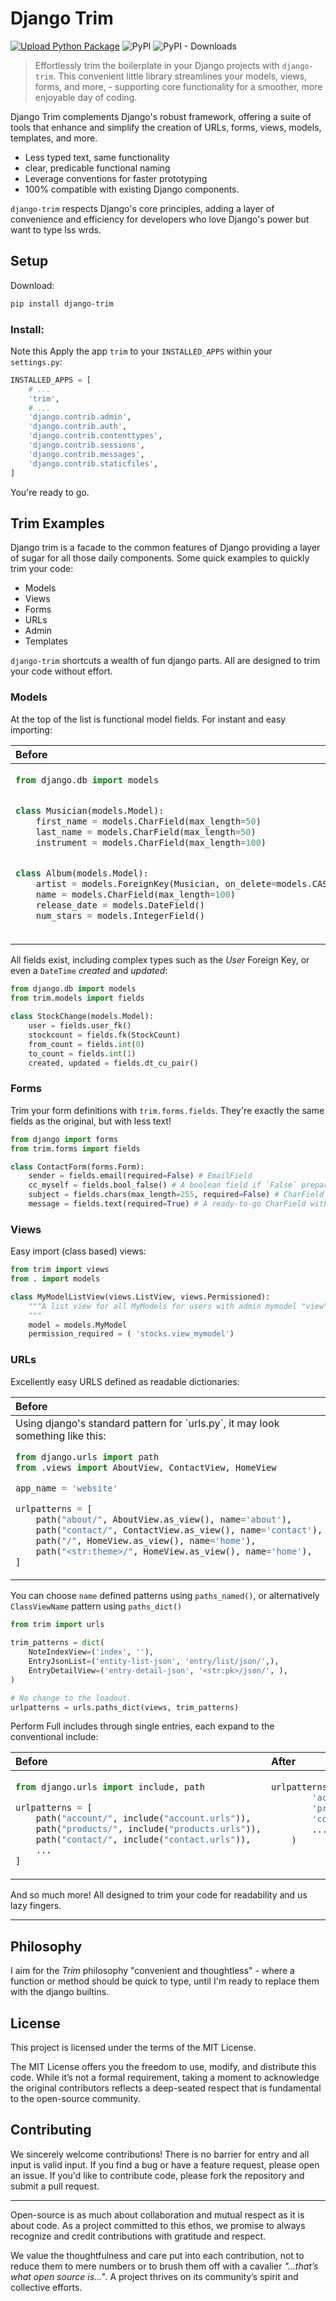 # Django Trim

[![Upload Python Package](https://github.com/Strangemother/django-trim/actions/workflows/python-publish.yml/badge.svg)](https://github.com/Strangemother/django-trim/actions/workflows/python-publish.yml)
![PyPI](https://img.shields.io/pypi/v/django-trim?label=django-trim)
![PyPI - Downloads](https://img.shields.io/pypi/dm/django-trim)


> Effortlessly trim the boilerplate in your Django projects with `django-trim`. This convenient little library streamlines your models, views, forms, and more, - supporting core functionality for a smoother, more enjoyable day of coding.


Django Trim complements Django's robust framework, offering a suite of tools that enhance and simplify the creation of URLs, forms, views, models, templates, and more.

+ Less typed text, same functionality
+ clear, predicable functional naming
+ Leverage conventions for faster prototyping
+ 100% compatible with existing Django components.

`django-trim` respects Django's core principles, adding a layer of convenience and efficiency for developers who love Django's power but want to type lss wrds.


## Setup

Download:

```bash
pip install django-trim
```

### Install:

Note this Apply the app `trim` to your `INSTALLED_APPS` within your `settings.py`:

```python
INSTALLED_APPS = [
    # ...
    'trim',
    # ...
    'django.contrib.admin',
    'django.contrib.auth',
    'django.contrib.contenttypes',
    'django.contrib.sessions',
    'django.contrib.messages',
    'django.contrib.staticfiles',
]
```

You're ready to go.


## Trim Examples

Django trim is a facade to the common features of Django providing a layer of sugar for all those daily components. Some quick examples to quickly trim your code:

+ Models
+ Views
+ Forms
+ URLs
+ Admin
+ Templates

`django-trim` shortcuts a wealth of fun django parts. All are designed to trim your code without effort.


### Models

At the top of the list is functional model fields. For instant and easy importing:


<table>
<thead><tr>
  <th align="left">Before</th>
  <th align="left">After</th>
</tr></thead>
<tbody><tr valign="top"><td>

```py
from django.db import models


class Musician(models.Model):
    first_name = models.CharField(max_length=50)
    last_name = models.CharField(max_length=50)
    instrument = models.CharField(max_length=100)


class Album(models.Model):
    artist = models.ForeignKey(Musician, on_delete=models.CASCADE)
    name = models.CharField(max_length=100)
    release_date = models.DateField()
    num_stars = models.IntegerField()
```

</td><td>


```py
from django.db import models
from trim.models import fields


class Musician(models.Model):
    first_name = models.chars(50)
    last_name = models.chars(50)
    instrument = models.chars(100)


class Album(models.Model):
    artist = models.fk(Musician)
    name = models.chars(100)
    release_date = models.dt()
    num_stars = models.int()
```

</td></tbody></table>


All fields exist, including complex types such as the _User_ Foreign Key, or even a `DateTime` _created_ and _updated_:

```py
from django.db import models
from trim.models import fields

class StockChange(models.Model):
    user = fields.user_fk()
    stockcount = fields.fk(StockCount)
    from_count = fields.int(0)
    to_count = fields.int(1)
    created, updated = fields.dt_cu_pair()
```


### Forms

Trim your form definitions with `trim.forms.fields`. They're exactly the same fields as the original, but with less text!


```py
from django import forms
from trim.forms import fields

class ContactForm(forms.Form):
    sender = fields.email(required=False) # EmailField
    cc_myself = fields.bool_false() # A boolean field if `False` prepared
    subject = fields.chars(max_length=255, required=False) # CharField
    message = fields.text(required=True) # A ready-to-go CharField with a TextArea widget
```

### Views

Easy import (class based) views:

```py
from trim import views
from . import models

class MyModelListView(views.ListView, views.Permissioned):
    """A list view for all MyModels for users with admin mymodel "view" permission.
    """
    model = models.MyModel
    permission_required = ( 'stocks.view_mymodel')
```

### URLs

Excellently easy URLS defined as readable dictionaries:


<table>
<thead><tr>
  <th align="left">Before</th>
  <th align="left">After</th>
</tr></thead>
<tbody><tr valign="top"><td>
Using django's standard pattern for `urls.py`, it may look something like this:

```py
from django.urls import path
from .views import AboutView, ContactView, HomeView

app_name = 'website'

urlpatterns = [
    path("about/", AboutView.as_view(), name='about'),
    path("contact/", ContactView.as_view(), name='contact'),
    path("/", HomeView.as_view(), name='home'),
    path("<str:theme>/", HomeView.as_view(), name='home'),
]
```

</td><td>

The `urls.paths_named` accepts the `views` module, and all patterns as keyword arguments.

```py
from trim import urls
from . import views

app_name = 'website'

urlpatterns = urls.paths_named(views,
    about=('AboutView', 'sheet/<str:pk>/',),
    contact=('ContactView', 'contact/',),
    home=('HomeView', ('/', '<str:theme>/'),),
)
```

</td></tbody></table>


You can choose `name` defined patterns using `paths_named()`, or alternatively `ClassViewName` pattern using `paths_dict()`

```py
from trim import urls

trim_patterns = dict(
    NoteIndexView=('index', ''),
    EntryJsonList=('entity-list-json', 'entry/list/json/',),
    EntryDetailView=('entry-detail-json', '<str:pk>/json/', ),
)

# No change to the loadout.
urlpatterns = urls.paths_dict(views, trim_patterns)
```

Perform Full includes through single entries, each expand to the conventional include:

<table>
<thead><tr>
  <th align="left">Before</th>
  <th align="left">After</th>
</tr></thead>
<tbody><tr valign="top"><td>

```py
from django.urls import include, path

urlpatterns = [
    path("account/", include("account.urls")),
    path("products/", include("products.urls")),
    path("contact/", include("contact.urls")),
    ...
]
```

</td><td>


```py
urlpatterns = urls.path_includes(
        'account',
        'products',
        'contact',
        ...
    )
```

</td></tbody></table>


And so much more! All designed to trim your code for readability and us lazy fingers.


---

## Philosophy

I aim for the _Trim_ philosophy "convenient and thoughtless" - where a function or method should be quick to type, until I'm ready to replace them with the django builtins.


## License

This project is licensed under the terms of the MIT License.

The MIT License offers you the freedom to use, modify, and distribute this code. While it’s not a formal requirement, taking a moment to acknowledge the original contributors reflects a deep-seated respect that is fundamental to the open-source community.

## Contributing

We sincerely welcome contributions! There is no barrier for entry and all input is valid input. If you find a bug or have a feature request, please open an issue. If you'd like to contribute code, please fork the repository and submit a pull request.

---

Open-source is as much about collaboration and mutual respect as it is about code. As a project committed to this ethos, we promise to always recognize and credit contributions with gratitude and respect.

We value the thoughtfulness and care put into each contribution, not to reduce them to mere numbers or to brush them off with a cavalier _"...that’s what open source is..."_. A project thrives on its community’s spirit and collective efforts.

